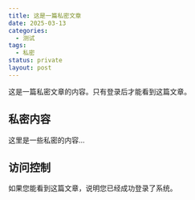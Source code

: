 ```yaml
---
title: 这是一篇私密文章
date: 2025-03-13
categories:
  - 测试
tags:
  - 私密
status: private
layout: post
---
```


这是一篇私密文章的内容。只有登录后才能看到这篇文章。

## 私密内容

这里是一些私密的内容...

## 访问控制

如果您能看到这篇文章，说明您已经成功登录了系统。 
